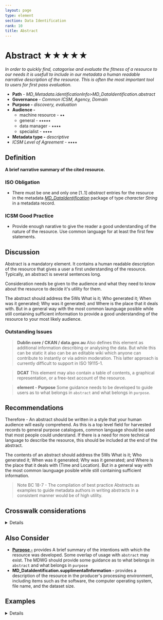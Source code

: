 ```yaml
---
layout: page
type: element
section: Data Identification
rank: 10
title: Abstract
---
```

#  Abstract ★★★★★
*In order to quickly find, catagorise and evaluate the fitness of a resource to our needs it is usefull to include in our metadata a human readable narrative description of the resource. This is often the most important tool to users for first pass evaluation.*

- **Path** - *MD_Metadata.identificationInfo>MD_DataIdentification.abstract*
- **Governance** -  *Common ICSM, Agency, Domain*
- **Purpose -** *discovery, evaluation*
- **Audience -** 
  - machine resource - ⭑⭑
  - general - ⭑⭑⭑⭑⭑
  - data manager - ⭑⭑⭑⭑
  - specialist - ⭑⭑⭑⭑
- **Metadata type -** *descriptive*
- *ICSM Level of Agreement* - ⭑⭑⭑⭑

## Definition 
**A brief narrative summary of the cited resource.**

### ISO Obligation 
- There must be one and only one [1..1] *abstract* entries for the resource in the metadata  *[MD_DataIdentification](./class-MD_DataIdentification)* package of type *character String* in a metadata record.

### ICSM Good Practice 
  - Provide enough narative to give the reader a good understanding of the nature of the resource. Use common language for at least the first few statements.
  
## Discussion 
Abstract is a mandatory element. It contains a human readable description of the resource that gives a user a first understanding of the resource. Typically, an abstract is several sentences long.

Consideration needs be given to the audience and what they need to know about the resource to decide it's utility for them.

The abstract should address the 5Ws What is it; Who generated it; When was it generated; Why was it generated; and Where is the place that it deals with. But in a general way with the most common launguage posible while still containing sufficient information to provide a good understanding of the resource to your most likely audience.

  
### Outstanding Issues
> **Dublin core / CKAN / data.gov.au**
Also defines this element as additional information describing or analysing the data. But while this can be static it also can be an editable wiki which anyone can contribute to instantly or via admin moderation. This latter approach is currently difficult to support in ISO 19115-1.

> **DCAT**
This element may also contain a table of contents, a graphical representation, or a free-text account of the resource.

> **element - Purpose**
Some guidance needs to be developed to guide users as to what belongs in `abstract` and what belongs in `purpose`.

## Recommendations 
Therefore - An abstract should be written in a style that your human audience will easily comprehend. As this is a top level field for harvested records to general purpose catalogues, common language should be used that most people could understand. If there is a need for more technical language to describe the resource, this should be included at the end of the abstract.

The contents of an abstract should address the 5Ws What is it; Who generated it; When was it generated; Why was it generated; and Where is the place that it deals with (Time and Location). But in a general way with the most common launguage posible while still containing sufficient information.

> Note BC 18-7 - The compilation of best practice Abstracts as examples to guide metadata authors in writing abstracts in a consistent manner would be of high utility.

## Crosswalk considerations

<details>

#### Dublin core / CKAN / data.gov.au
Maps to `description`

#### DCAT
Maps to `dct.description`

#### RIF-CS
Maps to `Description 'full'`

</details>

## Also Consider
- **[Purpose -](./Purpose.md)** provides A brief summary of the intentions with which the resource was developed. Some overlap of usage with `abstract` may exist. The MDWG should provide some guidance as to what belongs in `abstract` and what belongs in `purpose`
- **MD_DataIdentification.supplimentalInformation -** provides a description of the resource in the producer's processing environment, including items such as the software, the computer operating system, file name, and the dataset size.

## Examples

<details>

### ABARES
> *TOPO_2.5M is a national seamless data product aimed at regional or national applications. 
The data are suitable for location or distribution mapping at a small scale and can be readily combined with other data products.
TOPO_2.5M is an intermediate product between AUSLIGs TOPO_10M (data at 1:10 million scale) and TOPO_250K (data at 1:250 000 scale). 
It has been specifically designed for map production and does not carry the additional attributes which support GIS analysis. 
TOPO_2.5M is topologically structured including closed polygons and properly intersecting lines and is comprised of the following themes Built-up Areas, Framework, Localities, Roads, Railways, Streams, Waterbodies and Reefs. 
The user guide can be accessed at a link provided below. 
Link to licence and licence conditions //Baldric/publicmetadata/data/glompr_gm__001/glompr_gm__00111a00pdf______/licence_template.pdf. 
The licence allows the use of the data for any maps (including Internet applications) but the data itself must not be supplied to any third party. 
All products must include an appropriate copyright statement.*

### GA
 > *Publicly available bathymetry and geophysical data has been used to map geomorphic features of the Antarctic continental margin and adjoining ocean basins at scales of 1:1-2 million. The key bathymetry datasets used were GEBCO08 and ETOPO2 satellite bathymetry (Smith & Sandwell 1997), in addition to seismic lines in key areas. Twenty-seven geomorphic units were identified based on interpretation of the seafloor bathymetry with polygons digitised by hand in ArcGIS. Seafloor features were classified largely based on the International Hydrographic Organisation (2001) classification of undersea features, and expanded to include additional features, including those likely to have specific substrate types and influence on oceanography. This approach improves the technique as a predictor of physical conditions that may influence seafloor communities. The geomorphic map has been used for developing a benthic bioregionalisation and for developing a representative system of Marine Protected Areas for East Antarctica. Slight modifications have been made since original publication in O'Brien et al. 2009 and Post et al. 2014. These include: - updating of some feature names; - combining "wave affected banks" with "shelf banks" - Combining "coastal terrance" with "island coastal terrane" as "Coastal/Shelf Terrane" - replacing canyon vectors with polygons by using a buffer around the vectors Further details of the original mapping can be found in: O'Brien, P.E., Post, A.L., Romeyn, R., 2009. Antarctic-wide geomorphology as an aid to habitat mapping and locating Vulnerable Marine Ecosystems, Commission for the Conservation of Antarctic Marine Living Resources Vulnerable Marine Ecosystems Workshop, Paper WS-VME-09/10. CCAMLR, La Jolla, California, USA. Post, A.L., Meijers, A.J.S., Fraser, A.D., Meiners, K.M., Ayers, J., Bindoff, N.L., Griffiths, H.J., Van de Putte, A.P., O'Brien, P.E., Swadling, K.M., Raymond, B., 2014. Chapter 14. Environmental Setting, In: De Broyer, C., Koubbi, P., Griffiths, H.J., Raymond, B., d'Udekem d'Acoz, C., et al. (Eds.), Biogeographic Atlas of the Southern Ocean. Scientific Committee on Antarctic Research, Cambridge, pp. 46-64.*
 
### AAD
 > This dataset is a collection of aerial images taken from a camera mounted in the fuselage of the CASA-212 400 aircraft used to survey for pygmy blue whales. Line transect data from that survey are also available (but see Gill, P.C., Pirzl, R., Morrice, M.G. and Lawton, K. (2015). "Cetacean diversity of the continental shelf and slope off southern australia." The Journal of Wildlife Management 79(4): 672-681 for more details). 
 The digital images were taken with a Nikon D200 camera, using a 35mm lens. The survey altitude was approximately 1500 ft. Images have full EXIF data attached. Image footprints are approximately 204 m along-track by 306 m across track, with some image overlap.
  Aerial images; downward facing images along track from a line transect survey. 
 There are ~41K jpeg images. 
 Images taken with Nikon D200 camera, with 35 mm lens. 
 Aerial survey altitude was approximately 1500 ft. 
 Each image has a water-surface footprint of 204 m along-track by 306 m across track; there is some image overlap along-track.
 The EXIF data for each image is populated.
 Images taken in January 2012 along the Bonney Upwelling, along the south-east coast of Australia, an area known to be a summer (Nov-May) feeding ground for pygmy blue whales; the surveys focussed on the area bounded by 138.0-145.0ºE and 36.6-40.3ºS.
 
### TERN
> The Cumberland Plain flux station is located in a dry sclerophyll forest in the Hawkesbury Valley in central New South Wales. Operation commenced for the station in September 2012 and is managed by the Hawkesbury Institute for the Environment at Western Sydney University. The Cumberland Plain Woodland is now an endangered ecological community that encompasses distinct groupings of plants growing on clayey soils. The canopy is dominated by Eucalyptus moluccana and Eucalyptus fibrosa, which host an expanding population of mistletoe. Average canopy height is 23m, the elevation of the site is 20m and mean annual precipitation is 800mm. Fluxes of water vapour, carbon dioxide and heat are quantified with the open-path eddy flux technique from a 30 m tall mast. Additional measurements above the canopy include temperature, humidity, wind speed and direction, rainfall, incoming and reflected shortwave and longwave radiation and net, diffuse and direct radiation and the photochemical reflectance index. In addition, profiles of humidity and CO2 are measured at eight levels within the canopy, as well as measurements of soil moisture content, soil heat fluxes, soil temperature, and 10-hr fuel moisture dynamics. In addition, regular monitoring of understory species abundance, mistletoe infection, leaf area index and litterfall are also performed.

### data.gov.au
 > The Department of Human Services Service Centre locator contains information updated weekly, a search function and maps.


### XML 
```
<mdb:MD_Metadata>
....
  <mdb:identificationInfo>
    <mri:MD_DataIdentification>
    ....
      <mri:abstract>
        <gco:CharacterString>This is an example dataset to demonstrate the use of ISO 19115-3.  Below is a sample abstract reprinted from the document AS/NZS ISO 19115.1:2015.
        Location of all current mineral Exploration Licences issued under the Mining Act, 1971.
        Exploration Licences provide exclusive tenure rights to explore for mineral resources for up to a maximum
        of 5 years. Comment is sought on applications for Exploration Licences from numerous sources
        before granting. Exploration programs are subject to strict environmental and heritage conditions.
        Exploitation of identified resources must be made under separate mineral production leases.</gco:CharacterString>
      </mri:abstract>
    ....
    </mri:MD_DataIdentification>
  </mdb:identificationInfo>
....
</mdb:MD_Metadata>
```

### UML diagrams
Recommended elements highlighted in Yellow
![abstract](../images/AbstractUML.png)

</details>

